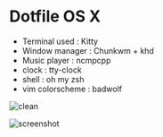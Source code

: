 # Dotfile OS X

- Terminal used : Kitty
- Window manager : Chunkwm + khd
- Music player : ncmpcpp
- clock : tty-clock
- shell : oh my zsh
- vim colorscheme : badwolf

![clean](https://user-images.githubusercontent.com/9384676/37258532-c73ada86-2579-11e8-8ed5-243f76e8b18d.png)

![screenshot](https://user-images.githubusercontent.com/9384676/37258331-8737dad6-2576-11e8-962a-79de3cf83511.png)

